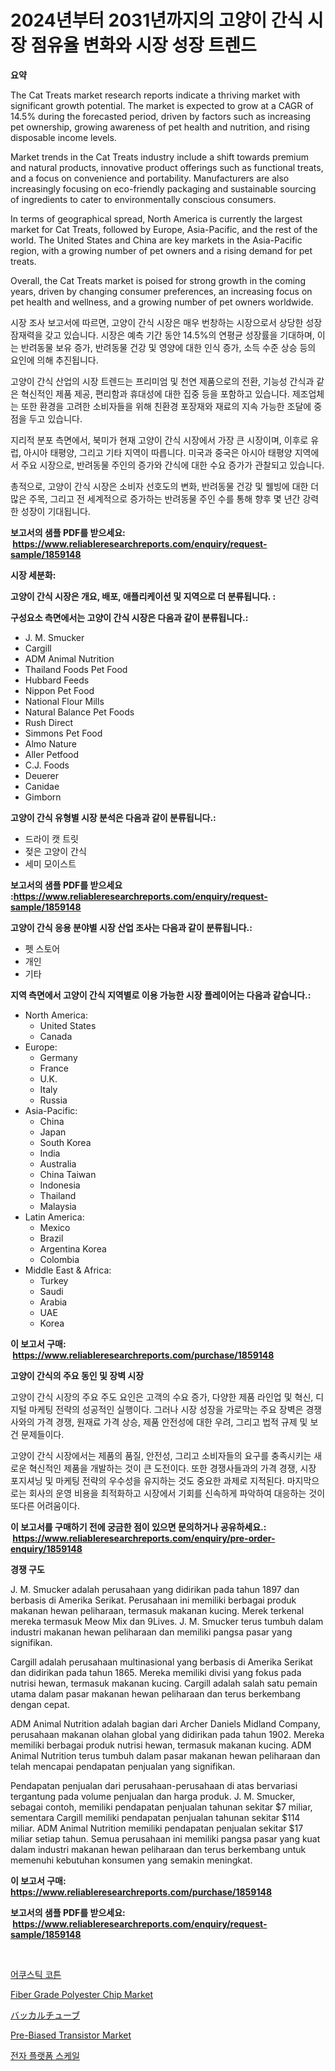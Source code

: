 <p><h1>2024년부터 2031년까지의 고양이 간식 시장 점유율 변화와 시장 성장 트렌드</h1></p><p><strong>요약</strong></p>
<p><p>The Cat Treats market research reports indicate a thriving market with significant growth potential. The market is expected to grow at a CAGR of 14.5% during the forecasted period, driven by factors such as increasing pet ownership, growing awareness of pet health and nutrition, and rising disposable income levels.</p><p>Market trends in the Cat Treats industry include a shift towards premium and natural products, innovative product offerings such as functional treats, and a focus on convenience and portability. Manufacturers are also increasingly focusing on eco-friendly packaging and sustainable sourcing of ingredients to cater to environmentally conscious consumers.</p><p>In terms of geographical spread, North America is currently the largest market for Cat Treats, followed by Europe, Asia-Pacific, and the rest of the world. The United States and China are key markets in the Asia-Pacific region, with a growing number of pet owners and a rising demand for pet treats.</p><p>Overall, the Cat Treats market is poised for strong growth in the coming years, driven by changing consumer preferences, an increasing focus on pet health and wellness, and a growing number of pet owners worldwide.</p><p>시장 조사 보고서에 따르면, 고양이 간식 시장은 매우 번창하는 시장으로서 상당한 성장 잠재력을 갖고 있습니다. 시장은 예측 기간 동안 14.5%의 연평균 성장률을 기대하며, 이는 반려동물 보유 증가, 반려동물 건강 및 영양에 대한 인식 증가, 소득 수준 상승 등의 요인에 의해 추진됩니다.</p><p>고양이 간식 산업의 시장 트렌드는 프리미엄 및 천연 제품으로의 전환, 기능성 간식과 같은 혁신적인 제품 제공, 편리함과 휴대성에 대한 집중 등을 포함하고 있습니다. 제조업체는 또한 환경을 고려한 소비자들을 위해 친환경 포장재와 재료의 지속 가능한 조달에 중점을 두고 있습니다.</p><p>지리적 분포 측면에서, 북미가 현재 고양이 간식 시장에서 가장 큰 시장이며, 이후로 유럽, 아시아 태평양, 그리고 기타 지역이 따릅니다. 미국과 중국은 아시아 태평양 지역에서 주요 시장으로, 반려동물 주인의 증가와 간식에 대한 수요 증가가 관찰되고 있습니다.</p><p>총적으로, 고양이 간식 시장은 소비자 선호도의 변화, 반려동물 건강 및 웰빙에 대한 더 많은 주목, 그리고 전 세계적으로 증가하는 반려동물 주인 수를 통해 향후 몇 년간 강력한 성장이 기대됩니다.</p></p>
<p><strong>보고서의 샘플 PDF를 받으세요: &nbsp;<a href="https://www.reliableresearchreports.com/enquiry/request-sample/1859148">https://www.reliableresearchreports.com/enquiry/request-sample/1859148</a></strong></p>
<p><strong>시장 세분화:</strong></p>
<p><strong> 고양이 간식 시장은 개요, 배포, 애플리케이션 및 지역으로 더 분류됩니다. :</strong></p>
<p><strong>구성요소 측면에서는 고양이 간식 시장은 다음과 같이 분류됩니다.:</strong></p>
<p><ul><li>J. M. Smucker</li><li>Cargill</li><li>ADM Animal Nutrition</li><li>Thailand Foods Pet Food</li><li>Hubbard Feeds</li><li>Nippon Pet Food</li><li>National Flour Mills</li><li>Natural Balance Pet Foods</li><li>Rush Direct</li><li>Simmons Pet Food</li><li>Almo Nature</li><li>Aller Petfood</li><li>C.J. Foods</li><li>Deuerer</li><li>Canidae</li><li>Gimborn</li></ul></p>
<p><strong> 고양이 간식 유형별 시장 분석은 다음과 같이 분류됩니다.:</strong></p>
<p><ul><li>드라이 캣 트릿</li><li>젖은 고양이 간식</li><li>세미 모이스트</li></ul></p>
<p><strong>보고서의 샘플 PDF를 받으세요 :<a href="https://www.reliableresearchreports.com/enquiry/request-sample/1859148">https://www.reliableresearchreports.com/enquiry/request-sample/1859148</a></strong></p>
<p><strong> 고양이 간식 응용 분야별 시장 산업 조사는 다음과 같이 분류됩니다.:</strong></p>
<p><ul><li>펫 스토어</li><li>개인</li><li>기타</li></ul></p>
<p><strong>지역 측면에서 고양이 간식 지역별로 이용 가능한 시장 플레이어는 다음과 같습니다.:</strong></p>
<p><ul>
    <li>
        North America:
        <ul>
            <li>United States</li>
            <li>Canada</li>
        </ul>
    </li>
    <li>
        Europe:
        <ul>
            <li>Germany</li>
            <li>France</li>
            <li>U.K.</li>
            <li>Italy</li>
            <li>Russia</li>
        </ul>
    </li>
    <li>
        Asia-Pacific:
        <ul>
            <li>China</li>
            <li>Japan</li>
            <li>South Korea</li>
            <li>India</li>
            <li>Australia</li>
            <li>China Taiwan</li>
            <li>Indonesia</li>
            <li>Thailand</li>
            <li>Malaysia</li>
        </ul>
    </li>
    <li>
        Latin America:
        <ul>
            <li>Mexico</li>
            <li>Brazil</li>
            <li>Argentina Korea</li>
            <li>Colombia</li>
        </ul>
    </li>
    <li>
        Middle East & Africa:
        <ul>
            <li>Turkey</li>
            <li>Saudi</li>
            <li>Arabia</li>
            <li>UAE</li>
            <li>Korea</li>
        </ul>
    </li>
    </ul></p>
<p><strong>이 보고서 구매: &nbsp;<a href="https://www.reliableresearchreports.com/purchase/1859148">https://www.reliableresearchreports.com/purchase/1859148</a></strong></p>
<p><strong>고양이 간식의 주요 동인 및 장벽 시장</strong></p>
<p><p>고양이 간식 시장의 주요 주도 요인은 고객의 수요 증가, 다양한 제품 라인업 및 혁신, 디지털 마케팅 전략의 성공적인 실행이다. 그러나 시장 성장을 가로막는 주요 장벽은 경쟁사와의 가격 경쟁, 원재료 가격 상승, 제품 안전성에 대한 우려, 그리고 법적 규제 및 보건 문제들이다.</p><p>고양이 간식 시장에서는 제품의 품질, 안전성, 그리고 소비자들의 요구를 충족시키는 새로운 혁신적인 제품을 개발하는 것이 큰 도전이다. 또한 경쟁사들과의 가격 경쟁, 시장 포지셔닝 및 마케팅 전략의 우수성을 유지하는 것도 중요한 과제로 지적된다. 마지막으로는 회사의 운영 비용을 최적화하고 시장에서 기회를 신속하게 파악하여 대응하는 것이 또다른 어려움이다.</p></p>
<p><strong>이 보고서를 구매하기 전에 궁금한 점이 있으면 문의하거나 공유하세요.: &nbsp;<a href="https://www.reliableresearchreports.com/enquiry/pre-order-enquiry/1859148">https://www.reliableresearchreports.com/enquiry/pre-order-enquiry/1859148</a></strong></p>
<p><strong>경쟁 구도</strong></p>
<p><p>J. M. Smucker adalah perusahaan yang didirikan pada tahun 1897 dan berbasis di Amerika Serikat. Perusahaan ini memiliki berbagai produk makanan hewan peliharaan, termasuk makanan kucing. Merek terkenal mereka termasuk Meow Mix dan 9Lives. J. M. Smucker terus tumbuh dalam industri makanan hewan peliharaan dan memiliki pangsa pasar yang signifikan.</p><p>Cargill adalah perusahaan multinasional yang berbasis di Amerika Serikat dan didirikan pada tahun 1865. Mereka memiliki divisi yang fokus pada nutrisi hewan, termasuk makanan kucing. Cargill adalah salah satu pemain utama dalam pasar makanan hewan peliharaan dan terus berkembang dengan cepat.</p><p>ADM Animal Nutrition adalah bagian dari Archer Daniels Midland Company, perusahaan makanan olahan global yang didirikan pada tahun 1902. Mereka memiliki berbagai produk nutrisi hewan, termasuk makanan kucing. ADM Animal Nutrition terus tumbuh dalam pasar makanan hewan peliharaan dan telah mencapai pendapatan penjualan yang signifikan.</p><p>Pendapatan penjualan dari perusahaan-perusahaan di atas bervariasi tergantung pada volume penjualan dan harga produk. J. M. Smucker, sebagai contoh, memiliki pendapatan penjualan tahunan sekitar $7 miliar, sementara Cargill memiliki pendapatan penjualan tahunan sekitar $114 miliar. ADM Animal Nutrition memiliki pendapatan penjualan sekitar $17 miliar setiap tahun. Semua perusahaan ini memiliki pangsa pasar yang kuat dalam industri makanan hewan peliharaan dan terus berkembang untuk memenuhi kebutuhan konsumen yang semakin meningkat.</p></p>
<p><strong>이 보고서 구매: &nbsp; <a href="https://www.reliableresearchreports.com/purchase/1859148">https://www.reliableresearchreports.com/purchase/1859148</a></strong></p>
<p><strong>보고서의 샘플 PDF를 받으세요: &nbsp;<a href="https://www.reliableresearchreports.com/enquiry/request-sample/1859148">https://www.reliableresearchreports.com/enquiry/request-sample/1859148</a></strong><strong></strong></p>
<p>&nbsp;</p>
<p><p><a href="https://github.com/xvz497517413/Market-Research-Report-List-1/blob/main/5241005192164.md">어쿠스틱 코튼</a></p><p><a href="https://issuu.com/reportprime-2/docs/fiber-grade-polyester-chip-market-size-2030.pptx">Fiber Grade Polyester Chip Market</a></p><p><a href="https://github.com/ksxzwxabcuynh011/Market-Research-Report-List-1/blob/main/9223410192349.md">バッカルチューブ</a></p><p><a href="https://issuu.com/reportprime-2/docs/pre-biased-transistor-market-size-2030.pptx">Pre-Biased Transistor Market</a></p><p><a href="https://github.com/vskv4779xr1/Market-Research-Report-List-1/blob/main/5057644192165.md">전자 플랫폼 스케일</a></p></p>